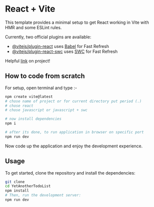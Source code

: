 # React + Vite

This template provides a minimal setup to get React working in Vite with HMR and some ESLint rules.

Currently, two official plugins are available:

- [@vitejs/plugin-react](https://github.com/vitejs/vite-plugin-react/blob/main/packages/plugin-react/README.md) uses [Babel](https://babeljs.io/) for Fast Refresh
- [@vitejs/plugin-react-swc](https://github.com/vitejs/vite-plugin-react-swc) uses [SWC](https://swc.rs/) for Fast Refresh

Helpful [link](https://www.youtube.com/watch?v=Rh3tobg7hEo) on project!

## How to code from scratch

For setup, open terminal and type :-

```bash
npm create vite@latest
# chose name of project or for current directory put period (.)
# chose react
# chose javascript or javascript + swc

# now install dependencies
npm i

# after its done, to run application in browser on specific port
npm run dev
```

Now code up the application and enjoy the development experience.


## Usage

To get started, clone the repository and install the dependencies:

```bash
git clone 
cd YetAnotherTodoList
npm install
# Then, run the development server:
npm run dev
```